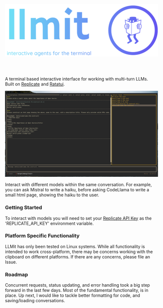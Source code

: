 <br>
<br>
<p align="center">
  <img src="logo.png" width="600"/>
</p>
<br>
<br>

A terminal based interactive interface for working with multi-turn LLMs.
Built on [Replicate](https://replicate.com/) and [Ratatui](https://ratatui.rs/).
<br>

![screenshot](screenshot.png)

Interact with different models within the same conversation. For example, you can ask Mistral to write a haiku, before asking CodeLlama to write a small html page, showing the haiku to the user.

### Getting Started

To interact with models you will need to set your [Replicate API Key](https://replicate.com/account/api-tokens) as the 'REPLICATE_API_KEY' environment variable.

### Platform Specific Functionality

LLMit has only been tested on Linux systems. While all functionality is intended to work cross-platform, there may be concerns working with the clipboard on different platforms. If there are any concerns, please file an Issue.

### Roadmap

Concurrent requests, status updating, and error handling took a big step forward in the last few days. Most of the fundamental functionality, is in place. Up next, I would like to tackle better formatting for code, and saving/loading conversations.
